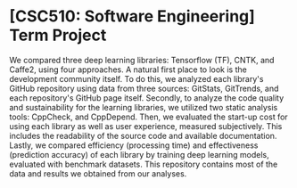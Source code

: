 # [CSC510: Software Engineering] Term Project
We compared three deep learning libraries: Tensorflow (TF), CNTK, and Caffe2, using four approaches. A natural first place to look is the development community itself. To do this, we analyzed each library's GitHub repository using data from three sources: GitStats, GitTrends, and each repository's GitHub page itself. Secondly, to analyze the code quality and sustainability for the learning libraries, we utilized two static analysis tools: CppCheck,  and  CppDepend. Then, we evaluated the start-up cost for using each library as well as user experience, measured subjectively. This includes the readability of the source code and available documentation. Lastly, we compared efficiency (processing time) and effectiveness (prediction accuracy) of each library by training deep learning models, evaluated with benchmark datasets. This repository contains most of the data and results we obtained from our analyses.
